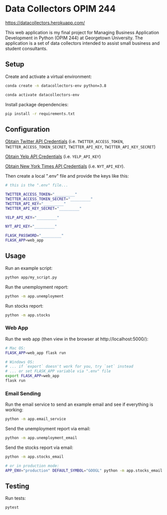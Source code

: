 # Data Collectors OPIM 244
https://datacollectors.herokuapp.com/

This web application is my final project for Managing Business Application Development in Python (OPIM 244) at Georgetown University. The application is a set of data collectors intended to assist small business and student consultants.

## Setup


Create and activate a virtual environment:

```sh
conda create -n datacollectors-env python=3.8

conda activate datacollectors-env
```

Install package dependencies:

```sh
pip install -r requirements.txt
```

## Configuration


[Obtain Twitter API Credentials](https://developer.twitter.com/en/docs/twitter-api/getting-started/getting-access-to-the-twitter-api) (i.e. `TWITTER_ACCESS_TOKEN`, `TWITTER_ACCESS_TOKEN_SECRET`, `TWITTER_API_KEY`, `TWITTER_API_KEY_SECRET`)

[Obtain Yelp API Credentials](https://docs.developer.yelp.com/docs/fusion-intro) (i.e. `YELP_API_KEY`)

[Obtain New York Times API Credentials](https://developer.nytimes.com/) (i.e. `NYT_API_KEY`).


Then create a local ".env" file and provide the keys like this:

```sh
# this is the ".env" file...

TWITTER_ACCESS_TOKEN="_________"
TWITTER_ACCESS_TOKEN_SECRET="_________"
TWITTER_API_KEY="_________"
TWITTER_API_KEY_SECRET="_________"

YELP_API_KEY="_________"

NYT_API_KEY="_________"

FLASK_PASSWORD="_________"
FLASK_APP=web_app
```


## Usage

Run an example script:

```sh
python app/my_script.py
```

Run the unemployment report:

```sh
python -m app.unemployment
```

Run stocks report:

```sh
python -m app.stocks
```

### Web App

Run the web app (then view in the browser at http://localhost:5000/):

```sh
# Mac OS:
FLASK_APP=web_app flask run

# Windows OS:
# ... if `export` doesn't work for you, try `set` instead
# ... or set FLASK_APP variable via ".env" file
export FLASK_APP=web_app
flask run
```

### Email Sending

Run the email service to send an example email and see if everything is working:

```sh
python -m app.email_service
```

Send the unemployment report via email:

```sh
python -m app.unemployment_email
```

Send the stocks report via email:

```sh
python -m app.stocks_email

# or in production mode:
APP_ENV="production" DEFAULT_SYMBOL="GOOGL" python -m app.stocks_email
```

## Testing

Run tests:

```sh
pytest
```

